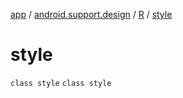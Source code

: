 [app](../../../index.md) / [android.support.design](../../index.md) / [R](../index.md) / [style](.)

# style

`class style`
`class style`